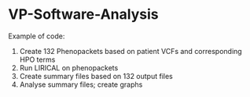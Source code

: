 # VP-Software-Analysis

Example of code:

1. Create 132 Phenopackets based on patient VCFs and corresponding HPO terms 
2. Run LIRICAL on phenopackets
3. Create summary files based on 132 output files
4. Analyse summary files; create graphs 
